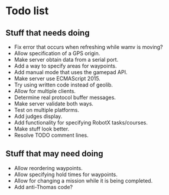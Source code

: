 # Todo list

## Stuff that needs doing
* Fix error that occurs when refreshing while wamv is moving?
* Allow specification of a GPS origin.
* Make server obtain data from a serial port.
* Add a way to specify areas for waypoints.
* Add manual mode that uses the gamepad API.
* Make server use ECMAScript 2015.
* Try using written code instead of geolib.
* Allow for multiple clients.
* Determine real protocol buffer messages.
* Make server validate both ways.
* Test on multiple platforms.
* Add judges display.
* Add functionality for specifying RobotX tasks/courses.
* Make stuff look better.
* Resolve TODO comment lines.

## Stuff that may need doing
* Allow reordering waypoints.
* Allow specifying hold times for waypoints.
* Allow for changing a mission while it is being completed.
* Add anti-Thomas code?
